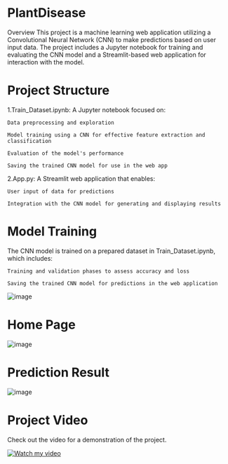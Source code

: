# PlantDisease
Overview
This project is a machine learning web application utilizing a Convolutional Neural Network (CNN) to make predictions based on user input data. The project includes a Jupyter notebook for training and evaluating the CNN model and a Streamlit-based web application for interaction with the model.

# Project Structure
1.Train_Dataset.ipynb: A Jupyter notebook focused on:
  
    Data preprocessing and exploration
    
    Model training using a CNN for effective feature extraction and classification
    
    Evaluation of the model's performance
    
    Saving the trained CNN model for use in the web app
    
2.App.py: A Streamlit web application that enables:
    
    User input of data for predictions
    
    Integration with the CNN model for generating and displaying results



# Model Training
The CNN model is trained on a prepared dataset in Train_Dataset.ipynb, which includes:
    
    Training and validation phases to assess accuracy and loss

    Saving the trained CNN model for predictions in the web application
![image](https://github.com/user-attachments/assets/75a6a85f-2d95-41a1-bff2-f6bd835ce4cc)

# Home Page
![image](https://github.com/user-attachments/assets/05e8e2da-b740-41cd-b597-60cd7b754481)

# Prediction Result
![image](https://github.com/user-attachments/assets/46eaba37-5a84-4583-b1ab-af372bb71dba)


# Project Video
Check out the video for a demonstration of the project.

[![Watch my video](https://img.youtube.com/vi/LU-vH9mSPc8/0.jpg)](https://youtu.be/LU-vH9mSPc8)


